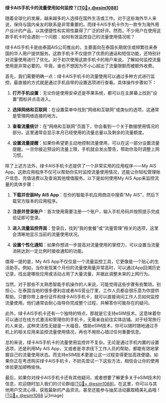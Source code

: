 **绿卡AIS手机卡的流量使用如何监控？[[TG💪+ @esim1088](https://t.me/s/esim1088)]**

随着全球化的发展，越来越多的人选择在国外生活或工作。对于这些海外华人来说，保持与国内亲友的联系是非常重要的。而绿卡AIS手机卡作为一款专为海外用户设计的产品，以其便捷性和实用性赢得了广泛的好评。然而，不少用户在使用这款手机卡时会遇到一个问题：如何有效监控自己的流量使用情况呢？

绿卡AIS手机卡是由泰国AIS公司推出的，主要面向在泰国长期居住或频繁往来泰国的华人用户提供服务。这款手机卡不仅提供了优质的通话和短信功能，还特别针对流量使用进行了优化。对于初次使用这款手机卡的用户来说，了解如何监控流量使用是非常必要的。毕竟，谁也不想因为不小心超出了流量限额而被额外收费。

首先，我们需要明确一点：绿卡AIS手机卡的流量使用可以通过多种方式进行监控。最直接的方式就是通过手机自带的设置选项进行查看。具体操作步骤如下：

1. **打开手机设置**：无论你是使用安卓还是苹果系统，都可以在主屏幕上找到“设置”图标并点击进入。
   
2. **选择网络和互联网**：在设置菜单中找到“网络和互联网”或类似的选项，这通常是管理网络连接的地方。

3. **查看流量统计**：在“网络和互联网”页面下，你会看到一个关于数据使用情况的部分。这里通常会显示本月已经使用的流量总量以及剩余的流量额度。

4. **设置流量提醒**：如果你希望更主动地控制流量使用，可以在这一部分设置流量提醒。一旦你接近预设的流量上限，手机就会发出警告，帮助你及时调整上网习惯。

除了上述方法外，绿卡AIS手机卡还提供了一个非常实用的应用程序——My AIS App。这款应用程序不仅可以帮助你实时监控流量使用情况，还能让你轻松管理账户信息、充值话费以及查询其他增值服务。以下是如何使用My AIS App来监控流量的具体步骤：

1. **下载并安装My AIS App**：在你的智能手机应用商店中搜索“My AIS”，然后下载官方版本的应用程序。

2. **注册并登录账户**：首次使用需要注册一个账户，输入手机号码并按照提示完成验证即可登录。

3. **进入流量监控界面**：登录后，找到“我的套餐”或“流量管理”相关的选项，这里会清晰地显示当前的流量使用状况。

4. **设置个性化通知**：如果你想进一步提高对流量使用的掌控力，可以设置当流量消耗达到一定比例时接收通知的功能。

值得一提的是，My AIS App不仅仅是一个流量监控工具，它更像是一个贴心的生活助手。例如，当你发现某个月份的流量使用量异常高时，可以通过App回溯历史记录，找出是哪些应用或活动占用了大量流量，并据此调整未来的上网行为。

当然，对于那些不太熟悉智能手机操作的人来说，可能觉得这些步骤有些繁琐。别担心，在泰国当地的很多便利店或者AIS营业厅里，工作人员都会很乐意为你提供帮助。只要你带上身份证件和绿卡AIS手机卡，就可以直接询问工作人员如何监控流量使用。他们通常会耐心指导你完成整个过程，并解答你可能存在的疑问。

此外，绿卡AIS手机卡还有一个独特的特点，那就是它支持eSIM技术。这意味着你可以通过在线方式激活和管理你的手机卡，无需亲自前往实体店铺。对于经常旅行的人来说，这种灵活性无疑是一大福音。借助eSIM技术，你可以随时随地通过手机上的相关应用来监控流量使用情况，再也不用担心错过任何重要信息。

总的来说，绿卡AIS手机卡的流量使用监控并不复杂。无论是通过手机内置的设置选项，还是利用My AIS App，又或者是寻求线下工作人员的帮助，都能有效地掌握自己的流量使用状态。而支持eSIM技术更是让这一过程变得更加高效便捷。如果你正在考虑购买绿卡AIS手机卡，不妨先尝试一下这些方法，相信会让你的使用体验更加顺畅愉快。

最后，如果你对绿卡AIS手机卡还有其他疑问，或者想要了解更多关于eSIM技术的信息，欢迎随时加入我们的讨论群组[[TG💪+ @esim1088](https://t.me/s/esim1088)]。在这里，你可以与其他用户交流心得，获取最新的产品资讯，甚至还能参与抽奖活动赢取精美礼品哦！[[TG💪+ @esim1088](https://t.me/s/esim1088) ![Image](https://i.postimg.cc/4NQfJmqS/Snipaste-2025-05-13-00-14-12.png)]